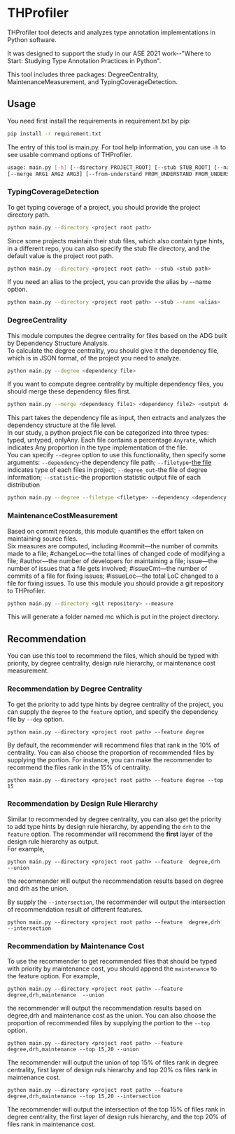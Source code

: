 # THProfiler
THProfiler tool detects and analyzes type annotation implementations in Python software. 

It was designed to support the study in our ASE 2021 work--"Where to Start: Studying Type Annotation Practices in Python".

This tool includes three packages: DegreeCentrality, MaintenanceMeasurement, and TypingCoverageDetection.

## Usage
You need first install the requirements in requirement.txt by pip:
```sh
pip install -r requirement.txt
```

The entry of this tool is main.py.
For tool help information, you can use `-h` to see usable command options of THProfiler.  

```sh
usage: main.py [-h] [--directory PROJECT_ROOT] [--stub STUB_ROOT] [--name PROJECT_NAME] [--out OUT_URL] [--coverage] [--degree] [--dep DEPENDENCY] [--filetype FILETYPE] [--degree_out DEGREE_OUTPUT] [--statistic STATISTIC]
[--merge ARG1 ARG2 ARG3] [--from-understand FROM_UNDERSTAND FROM_UNDERSTAND FROM_UNDERSTAND] [-drh drh_URL] [--measure]
```

### TypingCoverageDetection
To get typing coverage of a project, you should provide the project directory path. 
```sh
python main.py --directory <project root path>
```
Since some projects maintain their stub files, which also contain type hints, in a different repo, you can also specify the stub file directory, and the default value is the project root path.
```sh
python main.py --directory <project root path> --stub <stub path>
```
If you need an alias to the project, you can provide the alias by --name option.
```sh
python main.py --directory <project root path> --stub --name <alias>
```
### DegreeCentrality
This module computes the degree centrality for files based on the ADG built by Dependency Structure Analysis.    
To calculate the degree centrality, you should give it the dependency file, which is in JSON format, of the project you need to analyze.  
```sh
python main.py --degree <dependency file>
```
If you want to compute degree centrality by multiple dependency files, you should merge these dependency files first.
```sh
python main.py --merge <dependency file1> <dependency file2> <output dependency file>
```

This part takes the dependency file as input, then extracts and analyzes the dependency structure at the file level.   
In our study, a python project file can be categorized into three types: typed, untyped, onlyAny. Each file contains a percentage `Anyrate`, which indicates Any proportion in the type implementation of the file.  
You can specify `--degree` option to use this functionality, then specify some arguments: `--dependency`-the dependency file path; `--filetype`-[the file](./FileType.md) indicates type of each files in project; `--degree_out`-the file of degree information; `--statistic`-the proportion statistic output file of each distribution
```sh
python main.py --degree --filetype <filetype> --dependency <dependency file> --degree_out <degree output> --statistic <statistic output>
```


### MaintenanceCostMeasurement
Based on commit records, this module quantifies the effort taken on maintaining source files.   
Six measures are computed, including #commit—the number of commits made to a file; #changeLoc—the total lines of changed code of modifying a file; #author—the number of developers for maintaining a file; issue—the number of issues that a file gets involved; #issueCmt—the number of commits of a file for fixing issues; #issueLoc—the total LoC changed to a file for fixing issues.
To use this module you should provide a git repository to THProfiler.
```sh
python main.py --directory <git repository> --measure
```
This will generate a folder named mc which is put in the project directory.

## Recommendation
You can use this tool to recommend the files, which should be typed with priority, by degree centrality, design rule hierarchy, or maintenance cost measurement.

### Recommendation by Degree Centrality
To get the priority to add type hints by degree centrality of the project, you can supply the `degree` to the 
`feature` option, and specify the dependency file by `--dep` option. 

```shell script
python main.py --directory <project root path> --feature degree
```
By default, the recommender will recommend files that rank in the 10% of centrality. You can also choose the proportion of 
recommended files by supplying the portion. For instance, you can make the recommender to recommend the files rank in the 15% of centrality.
```shell script
python main.py --directory <project root path> --feature degree --top 15
```

### Recommendation by Design Rule Hierarchy 
Similar to recommended by degree centrality, you can also get the priority to add type hints by design rule hierarchy, 
by appending the `drh` to the `feature` option. The recommender will recommend the **first** layer of the design rule hierarchy as output.   
For example,
```shell script
python main.py --directory <project root path> --feature  degree,drh  --union
```
the recommender will output the recommendation results based on degree and drh as the union.

By supply the `--intersection`, the recommender will output the intersection of recommendation result of different features.
```shell script
python main.py --directory <project root path> --feature  degree,drh  --intersection
```

### Recommendation by Maintenance Cost
To use the recommender to get recommended files that should be typed with priority by maintenance cost, you should append the 
`maintenance` to the feature option. For example,
```shell script
python main.py --directory <project root path> --feature  degree,drh,maintenance  --union
```
the recommender will output the recommendation results based on degree,drh and maintenance cost as the union.
You can also choose the proportion of recommended files by supplying the portion to the `--top` option.
```shell script
python main.py --directory <project root path> --feature degree,drh,maintenance --top 15,20 --union
```
The recommender will output the union of top 15% of files rank in degree centrality, first layer of design ruls hierarchy and top 20% os files rank in maintenance cost.

```shell script
python main.py --directory <project root path> --feature degree,drh,maintenance --top 15,20 --intersection
```
The recommender will output the intersection of the top 15% of files rank in degree centrality, the first layer of design ruls hierarchy, and the top 20% of files rank in maintenance cost.
